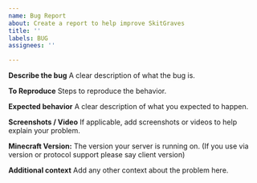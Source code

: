 ```yaml
---
name: Bug Report
about: Create a report to help improve SkitGraves
title: ''
labels: BUG
assignees: ''

---
```


**Describe the bug**
A clear description of what the bug is.

**To Reproduce**
Steps to reproduce the behavior.

**Expected behavior**
A clear description of what you expected to happen.

**Screenshots / Video**
If applicable, add screenshots or videos to help explain your problem.

**Minecraft Version:**
The version your server is running on. (If you use via version or protocol support please say client version)

**Additional context**
Add any other context about the problem here.
